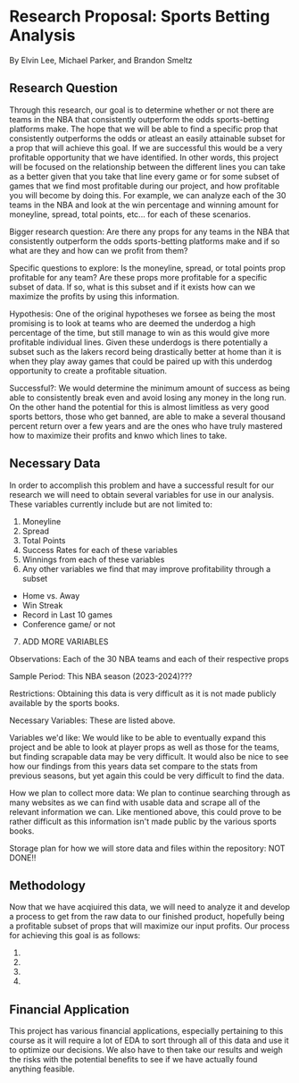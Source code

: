 # Research Proposal: Sports Betting Analysis
By Elvin Lee, Michael Parker, and Brandon Smeltz

## Research Question
Through this research, our goal is to determine whether or not there are teams in the NBA that consistently outperform the odds sports-betting platforms make. The hope that we will be able to find a specific prop that consistently outperforms the odds or atleast an easily attainable subset for a prop that will achieve this goal. If we are successful this would be a very profitable opportunity that we have identified. In other words, this project will be focused on the relationship between the different lines you can take as a better given that you take that line every game or for some subset of games that we find most profitable during our project, and how profitable you will become by doing this. For example, we can analyze each of the 30 teams in the NBA and look at the win percentage and winning amount for moneyline, spread, total points, etc... for each of these scenarios.

Bigger research question: Are there any props for any teams in the NBA that consistently outperform the odds sports-betting platforms make and if so what are they and how can we profit from them?

Specific questions to explore: Is the moneyline, spread, or total points prop profitable for any team? Are these props more profitable for a specific subset of data. If so, what is this subset and if it exists how can we maximize the profits by using this information.

Hypothesis: One of the original hypotheses we forsee as being the most promising is to look at teams who are deemed the underdog a high percentage of the time, but still manage to win as this would give more profitable individual lines. Given these underdogs is there potentially a subset such as the lakers record being drastically better at home than it is when they play away games that could be paired up with this underdog opportunity to create a profitable situation.

Successful?: We would determine the minimum amount of success as being able to consistently break even and avoid losing any money in the long run. On the other hand the potential for this is almost limitless as very good sports bettors, those who get banned, are able to make a several thousand percent return over a few years and are the ones who have truly mastered how to maximize their profits and knwo which lines to take.

## Necessary Data
In order to accomplish this problem and have a successful result for our research we will need to obtain several variables for use in our analysis. These variables currently include but are not limited to:

1. Moneyline 
2. Spread
3. Total Points
4. Success Rates for each of these variables
5. Winnings from each of these variables
6. Any other variables we find that may improve profitability through a subset
  - Home vs. Away
  - Win Streak
  - Record in Last 10 games
  - Conference game/ or not


7. ADD MORE VARIABLES

Observations: Each of the 30 NBA teams and each of their respective props

Sample Period: This NBA season (2023-2024)???

Restrictions: Obtaining this data is very difficult as it is not made publicly available by the sports books.

Necessary Variables: These are listed above.

Variables we'd like: We would like to be able to eventually expand this project and be able to look at player props as well as those for the teams, but finding scrapable data may be very difficult. It would also be nice to see how our findings from this years data set compare to the stats from previous seasons, but yet again this could be very difficult to find the data.

How we plan to collect more data: We plan to continue searching through as many websites as we can find with usable data and scrape all of the relevant information we can. Like mentioned above, this could prove to be rather difficult as this information isn't made public by the various sports books.

Storage plan for how we will store data and files within the repository: NOT DONE!!


## Methodology
Now that we have acqiuired this data, we will need to analyze it and develop a process to get from the raw data to our finished product, hopefully being a profitable subset of props that will maximize our input profits. Our process for achieving this goal is as follows:

1.
2.
3.
4.



## Financial Application

This project has various financial applications, especially pertaining to this course as it will require a lot of EDA to sort through all of this data and use it to optimize our decisions. We also have to then take our results and weigh the risks with the potential benefits to see if we have actually found anything feasible. 
